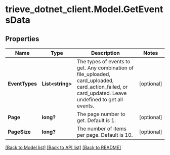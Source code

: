 # trieve_dotnet_client.Model.GetEventsData

## Properties

Name | Type | Description | Notes
------------ | ------------- | ------------- | -------------
**EventTypes** | **List&lt;string&gt;** | The types of events to get. Any combination of file_uploaded, card_uploaded, card_action_failed, or card_updated. Leave undefined to get all events. | [optional] 
**Page** | **long?** | The page number to get. Default is 1. | [optional] 
**PageSize** | **long?** | The number of items per page. Default is 10. | [optional] 

[[Back to Model list]](../README.md#documentation-for-models) [[Back to API list]](../README.md#documentation-for-api-endpoints) [[Back to README]](../README.md)

